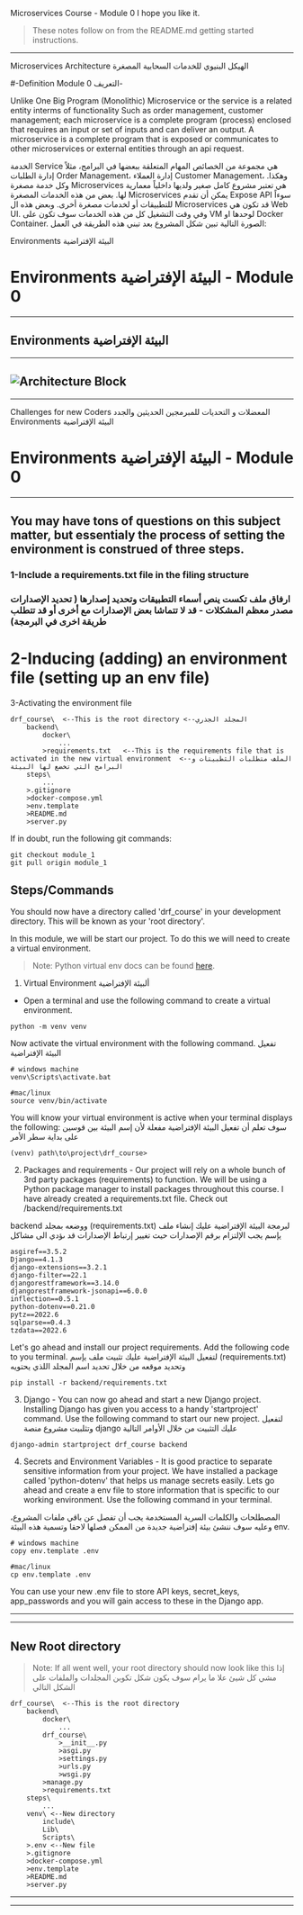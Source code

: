 Microservices Course - Module 0
I hope you like it.

> These notes follow on from the README.md getting started instructions.
***
Microservices Architecture                                  الهيكل البنيوي للخدمات السحابية المصغرة 

#-Definition                          Module 0 التعريف-

Unlike One Big Program (Monolithic) Microservice or the service is a related entity interms of functionality Such as order management, customer management; each microservice is a complete program (process) enclosed that requires an input or set of inputs and can deliver an output. A microservice is a complete program that is exposed or communicates to other microservices or external entities through an api request. 

الخدمة Service هي مجموعة من الخصائص المهام المتعلقة ببعضها في البرامج، مثلاً إدارة الطلبات Order Management، إدارة العملاء Customer Management، وهكذا. وكل خدمة مصغرة Microservices هي تعتبر مشروع كامل صغير ولديها داخلياً معمارية لها. بعض من هذه الخدمات المصغرة Microservices يمكن أن تقدم Expose API سوءاً للتطبيقات أو لخدمات مصغرة أخرى. وبعض هذه ال Microservices قد تكون هي Web UI. وفي وقت التشغيل كل من هذه الخدمات سوف تكون على VM لوحدها او Docker Container. الصورة التالية تبين شكل المشروع بعد تبني هذه الطريقة في العمل:



Environments                                                                البيئة الإفتراضية 


# Environments                                        البيئة الإفتراضية - Module 0

***

## Environments                                                  البيئة الإفتراضية ##
---
![Architecture Block](https://github.com/basharourabi/django_course/blob/main/static_files/AppParadigm.jpg)
---

***
Challenges for new Coders                                  المعضلات و التحديات للمبرمجين الحديثين والجدد
Environments                                                                    البيئة الإفتراضية
# Environments                                        البيئة الإفتراضية - Module 0

***
## You may have tons of questions on this subject matter, but essentialy the process of setting the environment is construed of three steps.
### 1-Include a requirements.txt file in the filing structure


### ارفاق ملف تكست ينص أسماء التطبيقات وتحديد إصدارها ( تحديد الإصدارات مصدر معظم المشكلات - قد لا تتماشا بعض الإصدارات مع أخرى أو قد تتطلب طريقة اخرى في البرمجة)   
# 2-Inducing (adding) an environment file (setting up an env file)

3-Activating the environment file

```
drf_course\  <--This is the root directory <--المجلد الجذري
    backend\
        docker\
            ...
        >requirements.txt   <--This is the requirements file that is activated in the new virtual environment  <--الملف متطلبات الثطبيتات و البرامج التي تخضع لها البيئة 
    steps\
        ...
    >.gitignore
    >docker-compose.yml
    >env.template
    >README.md
    >server.py
```

If in doubt, run the following git commands:
```
git checkout module_1
git pull origin module_1
```

## Steps/Commands
You should now have a directory called 'drf_course' in your development directory. This will be known as your 'root directory'.

In this module, we will be start our project. To do this we will need to create a virtual environment.
>Note: Python virtual env docs can be found [here](https://docs.python.org/3/tutorial/venv.html).

1) Virtual Environment      ألبيئة الإفتراضية
- Open a terminal and use the following command to create a virtual environment. 
```
python -m venv venv
```
Now activate the virtual environment with the following command. تفعيل البيئة الإفتراضية
```
# windows machine
venv\Scripts\activate.bat

#mac/linux
source venv/bin/activate
```
You will know your virtual environment is active when your terminal displays the following:
سوف تعلم أن تفعيل البيئة الإفتراضية مفعلة لأن إسم البيئة بين قوسين على بداية سطر الأمر
```
(venv) path\to\project\drf_course>
```

2) Packages and requirements - Our project will rely on a whole bunch of 3rd party packages (requirements) to function. We will be using a Python package manager to install packages throughout this course. 
I have already created a requirements.txt file. Check out /backend/requirements.txt

 
 backend ووضعه بمجلد   (requirements.txt) لبرمجة البيئة الإفتراضية عليك إنشاء ملف يإسم
يجب الإلتزام برقم الإصدارات حيث تغيير إرتباط الإصدارات قد ىؤدي الى مشاكل  
```
asgiref==3.5.2
Django==4.1.3
django-extensions==3.2.1
django-filter==22.1
djangorestframework==3.14.0
djangorestframework-jsonapi==6.0.0
inflection==0.5.1
python-dotenv==0.21.0
pytz==2022.6
sqlparse==0.4.3
tzdata==2022.6
```
Let's go ahead and install our project requirements. Add the following code to you terminal.
لتفعيل البيئة الإفتراضية عليك  تثبيت ملف يإسم (requirements.txt) وتحديد موقعه من خلال تحديد اسم المجلد اللذي يحتويه


```
pip install -r backend/requirements.txt
```

3) Django - You can now go ahead and start a new Django project. Installing Django has given you access to a handy 'startproject' command. Use the following command to start our new project.
لتفعيل وتثلبيت مشروع منصة django عليك التثبيت من خلال الأوامر التالية 
```
django-admin startproject drf_course backend
```

4) Secrets and Environment Variables - It is good practice to separate sensitive information from your project. We have installed a package called 'python-dotenv' that helps us manage secrets easily. Lets go ahead and create a env file to store information that is specific to our working environment. Use the following command in your terminal.

المصطلحات والكلمات السرية المستخدمة يجب أن تفصل عن باقي ملفات المشروع، وعليه سوف ننشئ بيئة  إفتراضية  جديدة من الممكن فصلها لاحقا وتسمية هذه البيئة env. 

```
# windows machine
copy env.template .env

#mac/linux
cp env.template .env
```

You can use your new .env file to store API keys, secret_keys, app_passwords and you will gain access to these in the Django app.
***
***

## New Root directory
>Note: If all went well, your root directory should now look like this
إذا مشي كل شيئ علا ما يرام سوف يكون شكل تكوبن المجلدات والملفات على الشكل التالي
```
drf_course\  <--This is the root directory
    backend\
        docker\
            ...
        drf_course\
            >__init__.py
            >asgi.py
            >settings.py
            >urls.py
            >wsgi.py
        >manage.py
        >requirements.txt
    steps\
        ...
    venv\ <--New directory
        include\
        Lib\
        Scripts\
    >.env <--New file
    >.gitignore
    >docker-compose.yml
    >env.template
    >README.md
    >server.py
```

***
***
